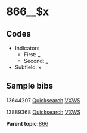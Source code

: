 # 866\_\_$x

## Codes

-   Indicators
    -   First: \_
    -   Second: \_
-   Subfield: x

## Sample bibs

13644207 [Quicksearch](https://search.library.yale.edu/catalog/13644207) [VXWS](http://prodorbis.library.yale.edu:7014/vxws/GetHoldingsService?bibId=13644207)

13889368 [Quicksearch](https://search.library.yale.edu/catalog/13889368) [VXWS](http://prodorbis.library.yale.edu:7014/vxws/GetHoldingsService?bibId=13889368)

**Parent topic:**[866](../../tags/866/866.md)

